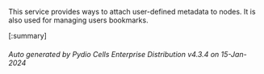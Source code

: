 






This service provides ways to attach user-defined metadata to nodes. It is also used for managing users bookmarks.

[:summary]

###### Auto generated by Pydio Cells Enterprise Distribution v4.3.4 on 15-Jan-2024
